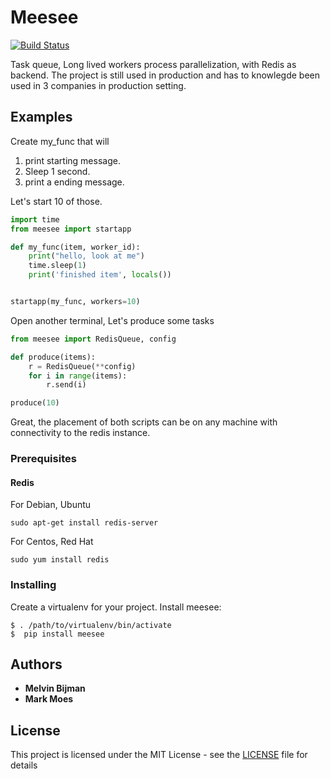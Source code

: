 # Meesee
[![Build Status](https://travis-ci.com/Attumm/meesee.svg?branch=main)](https://travis-ci.com/Attumm/meesee)

Task queue, Long lived workers process parallelization, with Redis as backend.
The project is still used in production and has to knowlegde been used in 3 companies in production setting.

## Examples

Create my_func that will 
1. print starting message.
2. Sleep 1 second.
3. print a ending message.

Let's start 10 of those.


```python
import time
from meesee import startapp

def my_func(item, worker_id):
    print("hello, look at me")
    time.sleep(1)
    print('finished item', locals())


startapp(my_func, workers=10)
```

Open another terminal, Let's produce some tasks
```python
from meesee import RedisQueue, config

def produce(items):
    r = RedisQueue(**config)
    for i in range(items):
        r.send(i)

produce(10)

```

Great, the placement of both scripts can be on any machine with connectivity to the redis instance.

### Prerequisites

#### Redis

For Debian, Ubuntu
```
sudo apt-get install redis-server
```
For Centos, Red Hat
```
sudo yum install redis
```

### Installing

Create a virtualenv for your project.
Install meesee:

```
$ . /path/to/virtualenv/bin/activate
$  pip install meesee
```

## Authors

* **Melvin Bijman** 
* **Mark Moes**

## License

This project is licensed under the MIT License - see the [LICENSE](LICENSE) file for details

